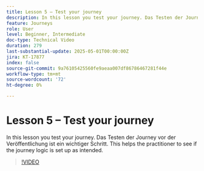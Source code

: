 ```yaml
---
title: Lesson 5 – Test your journey
description: In this lesson you test your journey. Das Testen der Journey vor der Veröffentlichung ist ein wichtiger Schritt. This helps the practitioner to see if the journey logic is set up as intended.
feature: Journeys
role: User
level: Beginner, Intermediate
doc-type: Technical Video
duration: 279
last-substantial-update: 2025-05-01T00:00:00Z
jira: KT-17877
index: false
source-git-commit: 9a76105425560fe9aeaa007df86786467281f44e
workflow-type: tm+mt
source-wordcount: '72'
ht-degree: 0%

---
```



# Lesson 5 – Test your journey

In this lesson you test your journey. Das Testen der Journey vor der Veröffentlichung ist ein wichtiger Schritt. This helps the practitioner to see if the journey logic is set up as intended.

>[!VIDEO](https://video.tv.adobe.com/v/3457930/?learn=on&enablevpops)
